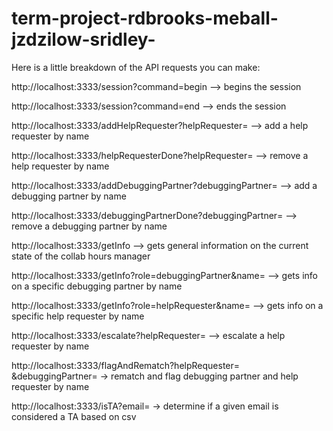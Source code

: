 # term-project-rdbrooks-meball-jzdzilow-sridley-

Here is a little breakdown of the API requests you can make:

http://localhost:3333/session?command=begin --> begins the session

http://localhost:3333/session?command=end --> ends the session

http://localhost:3333/addHelpRequester?helpRequester= --> add a help requester by name

http://localhost:3333/helpRequesterDone?helpRequester= --> remove a help requester by name

http://localhost:3333/addDebuggingPartner?debuggingPartner= --> add a debugging partner by name

http://localhost:3333/debuggingPartnerDone?debuggingPartner= --> remove a debugging partner by name

http://localhost:3333/getInfo --> gets general information on the current state of the collab hours manager

http://localhost:3333/getInfo?role=debuggingPartner&name= --> gets info on a specific debugging partner by name

http://localhost:3333/getInfo?role=helpRequester&name= --> gets info on a specific help requester by name

http://localhost:3333/escalate?helpRequester= --> escalate a help requester by name

http://localhost:3333/flagAndRematch?helpRequester= &debuggingPartner= → rematch and flag debugging partner and help requester by name

http://localhost:3333/isTA?email= → determine if a given email is considered a TA based on csv
